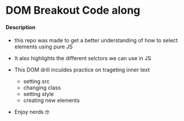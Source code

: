 # DOM Breakout Code along 

#### Description
- this repo was made to get a better understanding of how to select elements using pure JS
- It also highlights the different selctors we can use in JS
- This DOM drill inculdes practice on trageting inner text

    - setting src
    - changing class
    - setting style
    - creating new elements

- Enjoy nerds 🤓